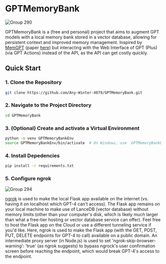 # GPTMemoryBank


![Group 290](https://github.com/Any-Winter-4079/GPTMemoryBank/assets/50542132/59f9db07-886f-4397-b10e-35e44d5553b8)


GPTMemoryBank is a (free and personal) project that aims to augment GPT models with a local memory bank stored in a vector database, allowing for persistent context and improved memory management. Inspired by [MemGPT](https://github.com/cpacker/MemGPT) (paper [here](https://arxiv.org/pdf/2310.08560.pdf))  but interacting with the Web Interface of GPT (Plus) (via GPT Actions) instead of the API, as the API can get costly quickly.

## Quick Start

### 1. Clone the Repository
```bash
git clone https://github.com/Any-Winter-4079/GPTMemoryBank.git
```

### 2. Navigate to the Project Directory
```bash
cd GPTMemoryBank
```


### 3. (Optional) Create and activate a Virtual Environment
```bash
python -m venv GPTMemoryBankEnv
source GPTMemoryBankEnv/bin/activate  # On Windows, use `GPTMemoryBankEnv\Scripts\activate`
```

### 4. Install Depedencies
```bash
pip install -r requirements.txt
```

### 5. Configure ngrok

![Group 294](https://github.com/Any-Winter-4079/GPTMemoryBank/assets/50542132/e306cdc5-4d47-450f-a310-94dfb827747a)



[ngrok](https://ngrok.com/) is used to make the local Flask app available on the internet (vs. having it on localhost which GPT-4 can't access).
The Flask app remains on your local machine to make use of LanceDB (vector database) without memory limits (other than your computer's disk, which is likely much larger than what a free-tier hosting or vector database service can offer). Feel free to host the Flask app on the Cloud or use a different tunneling service if you'd like. Here, ngrok is used to make the Flask app (with the GET, POST, PUT, DELETE endpoints for GPT-4 to call) available on a public domain. An intermediate proxy server (in Node.js) is used to set 'ngrok-skip-browser-warning': 'true' (as ngrok suggests) to bypass ngrock's user confirmation screen before reaching the endpoint, which would break GPT-4's access to the endpoint.
